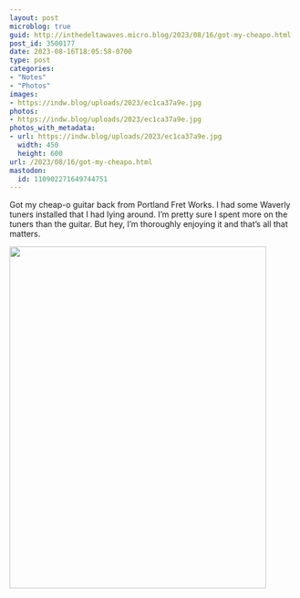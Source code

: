 ```yaml
---
layout: post
microblog: true
guid: http://inthedeltawaves.micro.blog/2023/08/16/got-my-cheapo.html
post_id: 3500177
date: 2023-08-16T18:05:58-0700
type: post
categories:
- "Notes"
- "Photos"
images:
- https://indw.blog/uploads/2023/ec1ca37a9e.jpg
photos:
- https://indw.blog/uploads/2023/ec1ca37a9e.jpg
photos_with_metadata:
- url: https://indw.blog/uploads/2023/ec1ca37a9e.jpg
  width: 450
  height: 600
url: /2023/08/16/got-my-cheapo.html
mastodon:
  id: 110902271649744751
---
```

Got my cheap-o guitar back from Portland Fret Works. I had some Waverly tuners installed that I had lying around. I’m pretty sure I spent more on the tuners than the guitar. But hey, I’m thoroughly enjoying it and that’s all that matters. 

<img src="uploads/2023/ec1ca37a9e.jpg" width="450" height="600" alt="">
